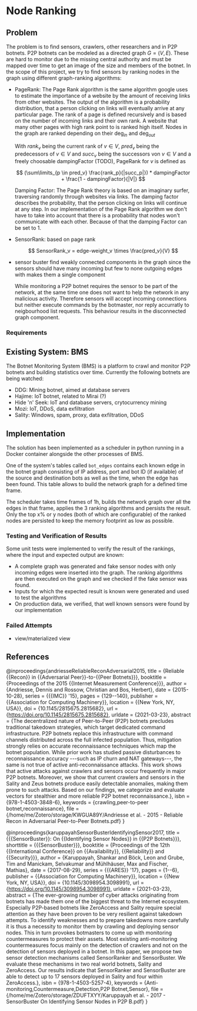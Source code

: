 # Node Ranking

## Problem

The problem is to find sensors, crawlers, other researchers and <polizei> in P2P botnets.
P2P botnets can be modeled as a directed graph $G = (V, E)$.
These are hard to monitor due to the missing central authority and must be mapped over time to get an image of the size and members of the botnet.
In the scope of this project, we try to find sensors by ranking nodes in the graph using different graph-ranking algorithms:

* PageRank:
    The Page Rank algorithm is the same algorithm google uses to estimate the importance of a website by the amount of receiving links from other websites.
	The output of the algorithm is a probability distribution, that a person clicking on links will eventually arrive at any particular page.
	The rank of a page is defined recursively and is based on the number of incoming links and their own rank. A website that many other pages with high rank point to is ranked high itself.
	Nodes in the graph are ranked depending on their $\deg_{in}$ and $\deg_{out}$
	

    With $rank_v$ being the current rank of $v \in V$, $pred_v$ being the predecessors of $v \in V$ and $succ_v$ being the successors von $v \in V$ and a freely choosable dampingFactor (TODO), PageRank for $v$ is defined as
    
    $$
    (\sum\limits_{p \in pred_v} \frac{rank_p}{|succ_p|}) * dampingFactor + \frac{1 - dampingFactor}{|V|}
    $$
	
	Damping Factor:
	The Page Rank theory is based on an imaginary surfer, traversing randomly through websites via links.
	The damping factor describes the probability, that the person clicking on links will continue at any step. 
	In our implementation of the Page Rank algorithm we don't have to take into account that there is a probability that nodes won't communicate with each other.
    Because of that the damping Factor can be set to 1.

* SensorRank:
    based on page rank

    $$
    SensorRank_v = edge-weight_v \times \frac{pred_v}{V}
    $$

* sensor buster
    find weakly connected components in the graph since the sensors should have many incoming but few to none outgoing edges with makes them a single component

    While monitoring a P2P botnet requires the sensor to be part of the network, at the same time one does not want to help the network in any malicious activity. Therefore sensors will accept incoming connections but neither execute commands by the botmaster, nor reply accurratly to neigbourhood list requests. This behaviour results in the disconnected graph component.


### Requirements


## Existing System: BMS

The Botnet Monitoring System (BMS) is a platform to crawl and monitor P2P botnets and building statistics over time.
Currently the following botnets are being watched:

* DDG: Mining botnet, aimed at database servers
* Hajime: IoT botnet, related to Mirai (?)
* Hide 'n' Seek: IoT and database servers, crytocurrency mining
* Mozi: IoT, DDoS, data exfiltration
* Sality: Windows, spam, proxy, data exfiltration, DDoS


## Implementation

The solution has been implemented as a scheduler in python running in a Docker container alongside the other processes of BMS.

One of the system's tables called `bot_edges` contains each known edge in the botnet graph consisting of IP address, port and bot ID (if available) of the source and destination bots as well as the time, when the edge has been found.
This table allows to build the network graph for a defined time frame.

The scheduler takes time frames of 1h, builds the network graph over all the edges in that frame, applies the 3 ranking algorithms and persists the result.
Only the top x% or y nodes (both of which are configurable) of the ranked nodes are persisted to keep the memory footprint as low as possible.


### Testing and Verification of Results

Some unit tests were implemented to verify the result of the rankings, where the input and expected output are known:

* A complete graph was generated and fake sensor nodes with only incoming edges were inserted into the graph. The ranking algorithms are then executed on the graph and we checked if the fake sensor was found.
* Inputs for which the expected result is known were generated and used to test the algorithms
* On production data, we verified, that well known sensors were found by our implementation


### Failed Attempts

* view/materialized view


## References

@inproceedings{andriesseReliableReconAdversarial2015,
  title = {Reliable {{Recon}} in {{Adversarial Peer}}-to-{{Peer Botnets}}},
  booktitle = {Proceedings of the 2015 {{Internet Measurement Conference}}},
  author = {Andriesse, Dennis and Rossow, Christian and Bos, Herbert},
  date = {2015-10-28},
  series = {{{IMC}} '15},
  pages = {129--140},
  publisher = {{Association for Computing Machinery}},
  location = {{New York, NY, USA}},
  doi = {10.1145/2815675.2815682},
  url = {https://doi.org/10.1145/2815675.2815682},
  urldate = {2021-03-23},
  abstract = {The decentralized nature of Peer-to-Peer (P2P) botnets precludes traditional takedown strategies, which target dedicated command infrastructure. P2P botnets replace this infrastructure with command channels distributed across the full infected population. Thus, mitigation strongly relies on accurate reconnaissance techniques which map the botnet population. While prior work has studied passive disturbances to reconnaissance accuracy ---such as IP churn and NAT gateways---, the same is not true of active anti-reconnaissance attacks. This work shows that active attacks against crawlers and sensors occur frequently in major P2P botnets. Moreover, we show that current crawlers and sensors in the Sality and Zeus botnets produce easily detectable anomalies, making them prone to such attacks. Based on our findings, we categorize and evaluate vectors for stealthier and more reliable P2P botnet reconnaissance.},
  isbn = {978-1-4503-3848-6},
  keywords = {crawling,peer-to-peer botnet,reconnaissance},
  file = {/home/me/Zotero/storage/KWGUA89Y/Andriesse et al. - 2015 - Reliable Recon in Adversarial Peer-to-Peer Botnets.pdf}
}

@inproceedings{karuppayahSensorBusterIdentifyingSensor2017,
  title = {{{SensorBuster}}: On {{Identifying Sensor Nodes}} in {{P2P Botnets}}},
  shorttitle = {{{SensorBuster}}},
  booktitle = {Proceedings of the 12th {{International Conference}} on {{Availability}}, {{Reliability}} and {{Security}}},
  author = {Karuppayah, Shankar and Böck, Leon and Grube, Tim and Manickam, Selvakumar and Mühlhäuser, Max and Fischer, Mathias},
  date = {2017-08-29},
  series = {{{ARES}} '17},
  pages = {1--6},
  publisher = {{Association for Computing Machinery}},
  location = {{New York, NY, USA}},
  doi = {10.1145/3098954.3098991},
  url = {https://doi.org/10.1145/3098954.3098991},
  urldate = {2021-03-23},
  abstract = {The ever-growing number of cyber attacks originating from botnets has made them one of the biggest threat to the Internet ecosystem. Especially P2P-based botnets like ZeroAccess and Sality require special attention as they have been proven to be very resilient against takedown attempts. To identify weaknesses and to prepare takedowns more carefully it is thus a necessity to monitor them by crawling and deploying sensor nodes. This in turn provokes botmasters to come up with monitoring countermeasures to protect their assets. Most existing anti-monitoring countermeasures focus mainly on the detection of crawlers and not on the detection of sensors deployed in a botnet. In this paper, we propose two sensor detection mechanisms called SensorRanker and SensorBuster. We evaluate these mechanisms in two real world botnets, Sality and ZeroAccess. Our results indicate that SensorRanker and SensorBuster are able to detect up to 17 sensors deployed in Sality and four within ZeroAccess.},
  isbn = {978-1-4503-5257-4},
  keywords = {Anti-monitoring,Countermeasure,Detection,P2P Botnet,Sensor},
  file = {/home/me/Zotero/storage/ZDUFTXYY/Karuppayah et al. - 2017 - SensorBuster On Identifying Sensor Nodes in P2P B.pdf}
}


